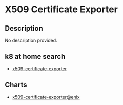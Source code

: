 # X509 Certificate Exporter

## Description

No description provided.

## k8 at home search

- [x509-certificate-exporter](https://nanne.dev/k8s-at-home-search/#/x509-certificate-exporter)

## Charts

- [x509-certificate-exporter@enix](https://charts.enix.io/)
